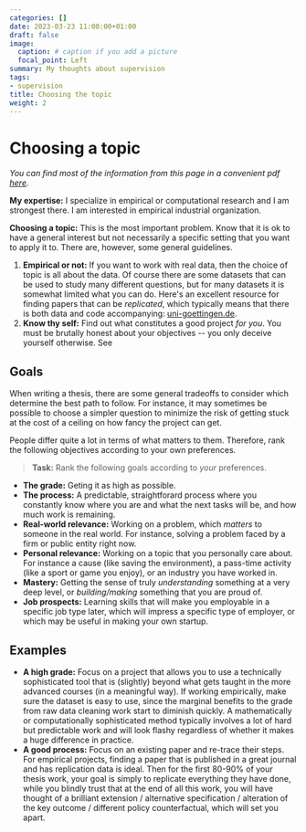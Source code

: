 ```yaml
---
categories: []
date: 2023-03-23 11:00:00+01:00
draft: false
image:
  caption: # caption if you add a picture 
  focal_point: Left
summary: My thoughts about supervision
tags:
- supervision
title: Choosing the topic 
weight: 2
---
```


# Choosing a topic  

*You can find most of the information from this page in a convenient pdf [here](/pdf/vejledning.pdf).*

**My expertise:** I specialize in empirical or computational research and I am strongest there. I am interested in empirical industrial organization. 

**Choosing a topic:** This is the most important problem. Know that it is ok to have a general interest but not necessarily a specific setting that you want to apply it to. There are, however, some general guidelines. 

1. **Empirical or not:** If you want to work with real data, then the choice of topic is all about the data. Of course there are some datasets that can be used to study many different questions, but for many datasets it is somewhat limited what you can do. Here's an excellent resource for finding papers that can be *replicated*, which typically means that there is both data and code accompanying: [uni-goettingen.de](https://replication.uni-goettingen.de/wiki/index.php/Category:Replication). 
2. **Know thy self:** Find out what constitutes a good project *for you*. You must be brutally honest about your objectives -- you only deceive yourself otherwise. See 

## Goals 

When writing a thesis, there are some general tradeoffs to consider which determine the best path to follow. For instance, it may sometimes be possible to choose a simpler question to minimize the risk of getting stuck at the cost of a ceiling on how fancy the project can get. 

People differ quite a lot in terms of what matters to them. Therefore, rank the following objectives according to your own preferences.

> **Task:** Rank the following goals according to *your* preferences. 

* **The grade:** Geting it as high as possible. 
* **The process:** A predictable, straightforard process where you constantly know where you are and what the next tasks will be, and how much work is remaining. 
* **Real-world relevance:** Working on a problem, which *matters* to someone in the real world. For instance, solving a problem faced by a firm or public entity right now. 
* **Personal relevance:** Working on a topic that you personally care about. For instance a cause (like saving the environment), a pass-time activity (like a sport or game you enjoy), or an industry you have worked in.
* **Mastery:** Getting the sense of truly *understanding* something at a very deep level, or *building/making* something that you are proud of. 
* **Job prospects:** Learning skills that will make you employable in a specific job type later, which will impress a specific type of employer, or which may be useful in making your own startup. 

## Examples

* **A high grade:** Focus on a project that allows you to use a technically sophisticated tool that is (slightly) beyond what gets taught in the more advanced courses (in a meaningful way). If working empirically, make sure the dataset is easy to use, since the marginal benefits to the grade from raw data cleaning work start to diminish quickly. A mathematically or computationally sophisticated method typically involves a lot of hard but predictable work and will look flashy regardless of whether it makes a huge difference in practice. 
* **A good process:** Focus on an existing paper and re-trace their steps. For empirical projects, finding a paper that is published in a great journal and has replication data is ideal. Then for the first 80-90% of your thesis work, your goal is simply to replicate everything they have done, while you blindly trust that at the end of all this work, you will have thought of a brilliant extension / alternative specification / alteration of the key outcome / different policy counterfactual, which will set you apart. 

